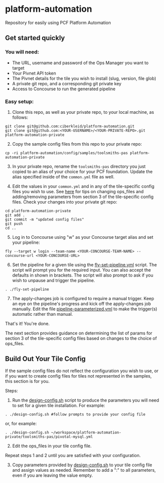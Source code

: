 # platform-automation
Repository for easily using PCF Platform Automation

## Get started quickly

### You will need:
- The URL, username and password of the Ops Manager you want to target
- Your Pivnet API token
- The Pivnet details for the tile you wish to install (slug, version, file glob)
- A private git repo, and a corresponding git private key
- Access to Concourse to run the generated pipeline

### Easy setup:
1. Clone this repo, as well as your private repo, to your local machine, as follows:
```
git clone git@github.com:ciberkleid/platform-automation.git
git clone git@github.com:<YOUR-USERNAME>/<YOUR-PRIVATE-REPO>.git platform-automation-private
```

2. Copy the sample config files from this repo to your private repo:
```
cp -ri platform-automation/config/samples/toolsmiths-pas platform-automation-private
```

3. In your private repo, rename the `toolsmiths-pas` directory you just copied to an alias of your choice for your PCF foundation. Update the alias specified inside of the `common.yml` file as well.

4. Edit the values in your `common.yml` and in any of the tile-specific config files you wish to use. See [here](README.md#build-out-your-tile-config) for tips on changing ops_files and adding/removing parameters from section 3 of the tile-specific config files. Check your changes into your private git repo:
```
cd platform-automation-private
git add .
git commit -m "updated config files"
git push
cd ..
```

5. Log in to Concourse using "w" as your Concourse target alias and set your pipeline:
```
fly --target w login --team-name <YOUR-CONCOURSE-TEAM-NAME> --concourse-url <YOUR-CONCOURSE-URL>
```

6. Set the pipeline for a given tile using the [fly-set-pipeline.yml](fly-set-pipeline.yml) script. The script will prompt you for the required input. You can also accept the defaults in shown in brackets. The script will also prompt to ask if you wish to unpause and trigger the pipeline.
```
. ./fly-set-pipeline
```

7. The apply-changes job is configured to require a manual trigger. Keep an eye on the pipeline's progress and kick off the apply-changes job manually. Edit the file [pipeline-parameterized.yml](pipeline-parameterized.yml) to make the trigger(s) automatic rather than manual.

That's it! You're done.

The next section provides guidance on determining the list of params for section 3 of the tile-specific config files based on changes to the choice of ops_files.

## Build Out Your Tile Config
If the sample config files do not reflect the configuration you wish to use, or if you want to create config files for tiles not represented in the samples, this section is for you.

Steps:

1. Run the [design-config.sh](design-config.sh) script to produce the parameters you will need to set for a given tile installation. For example:
```
. ./design-config.sh #follow prompts to provide your config file
```
or, for example:
```
. ./design-config.sh ~/workspace/platform-automation-private/toolsmiths-pas/pivotal-mysql.yml
```

2. Edit the ops_files in your tile config file.

Repeat steps 1 and 2 until you are satisfied with your configuration.

3. Copy parameters provided by [design-config.sh](design-config.sh) to your tile config file and assign values as needed. Remember to add a ":" to all parameters, even if you are leaving the value empty.
